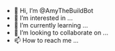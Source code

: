- 👋 Hi, I’m @AmyTheBuildBot
- 👀 I’m interested in ...
- 🌱 I’m currently learning ...
- 💞️ I’m looking to collaborate on ...
- 📫 How to reach me ...

<!---
AmyTheBuildBot/AmyTheBuildBot is a ✨ special ✨ repository because its `README.md` (this file) appears on your GitHub profile.
You can click the Preview link to take a look at your changes.
--->
